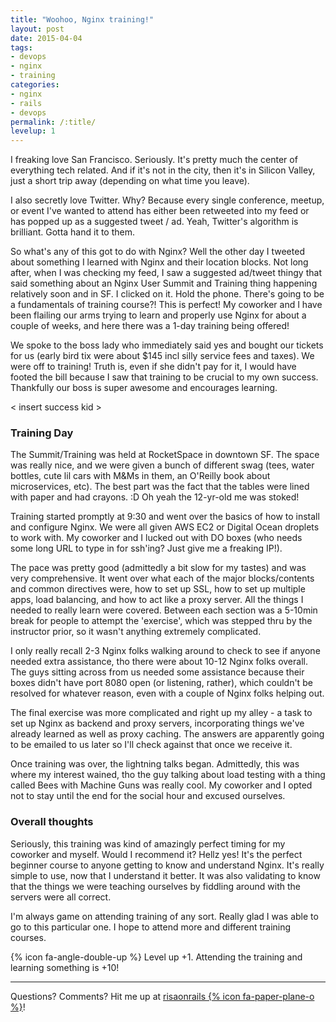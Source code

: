```yaml
---
title: "Woohoo, Nginx training!"
layout: post
date: 2015-04-04  
tags:
- devops
- nginx
- training
categories:
- nginx
- rails
- devops
permalink: /:title/
levelup: 1
---
```

I freaking love San Francisco. Seriously. It's pretty much the center of everything tech related. And if it's not in the city, then it's in Silicon Valley, just a short trip away (depending on what time you leave).

I also secretly love Twitter. Why? Because every single conference, meetup, or event I've wanted to attend has either been retweeted into my feed or has popped up as a suggested tweet / ad. Yeah, Twitter's algorithm is brilliant. Gotta hand it to them. 

So what's any of this got to do with Nginx? Well the other day I tweeted about something I learned with Nginx and their location blocks. Not long after, when I was checking my feed, I saw a suggested ad/tweet thingy that said something about an Nginx User Summit and Training thing happening relatively soon and in SF. I clicked on it. Hold the phone. There's going to be a fundamentals of training course?! This is perfect! My coworker and I have been flailing our arms trying to learn and properly use Nginx for about a couple of weeks, and here there was a 1-day training being offered!

We spoke to the boss lady who immediately said yes and bought our tickets for us (early bird tix were about $145 incl silly service fees and taxes). We were off to training! Truth is, even if she didn't pay for it, I would have footed the bill because I saw that training to be crucial to my own success. Thankfully our boss is super awesome and encourages learning.

< insert success kid >

### Training Day
The Summit/Training was held at RocketSpace in downtown SF. The space was really nice, and we were given a bunch of different swag (tees, water bottles, cute lil cars with M&Ms in them, an O'Reilly book about microservices, etc). The best part was the fact that the tables were lined with paper and had crayons. :D Oh yeah the 12-yr-old me was stoked!

Training started promptly at 9:30 and went over the basics of how to install and configure Nginx. We were all given AWS EC2 or Digital Ocean droplets to work with. My coworker and I lucked out with DO boxes (who needs some long URL to type in for ssh'ing? Just give me a freaking IP!).

The pace was pretty good (admittedly a bit slow for my tastes) and was very comprehensive. It went over what each of the major blocks/contents and common directives were, how to set up SSL, how to set up multiple apps, load balancing, and how to act like a proxy server. All the things I needed to really learn were covered. Between each section was a 5-10min break for people to attempt the 'exercise', which was stepped thru by the instructor prior, so it wasn't anything extremely complicated.

I only really recall 2-3 Nginx folks walking around to check to see if anyone needed extra assistance, tho there were about 10-12 Nginx folks overall. The guys sitting across from us needed some assistance because their boxes didn't have port 8080 open (or listening, rather), which couldn't be resolved for whatever reason, even with a couple of Nginx folks helping out. 

The final exercise was more complicated and right up my alley - a task to set up Nginx as backend and proxy servers, incorporating things we've already learned as well as proxy caching. The answers are apparently going to be emailed to us later so I'll check against that once we receive it.

Once training was over, the lightning talks began. Admittedly, this was where my interest wained, tho the guy talking about load testing with a thing called Bees with Machine Guns was really cool. My coworker and I opted not to stay until the end for the social hour and excused ourselves. 

### Overall thoughts
Seriously, this training was kind of amazingly perfect timing for my coworker and myself. Would I recommend it? Hellz yes! It's the perfect beginner course to anyone getting to know and understand Nginx. It's really simple to use, now that I understand it better. It was also validating to know that the things we were teaching ourselves by fiddling around with the servers were all correct.

I'm always game on attending training of any sort. Really glad I was able to go to this particular one. I hope to attend more and different training courses.

{% icon fa-angle-double-up %} Level up +1. Attending the training and learning something is +10!

***

Questions? Comments? Hit me up at [risaonrails {% icon fa-paper-plane-o %}][email]!

[email]: mailto:risaonrails@gmail.com
